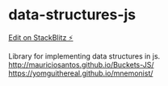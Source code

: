# data-structures-js

[Edit on StackBlitz ⚡️](https://stackblitz.com/edit/node-pigqrp)

Library for implementing data structures in js.
http://mauriciosantos.github.io/Buckets-JS/
https://yomguithereal.github.io/mnemonist/
